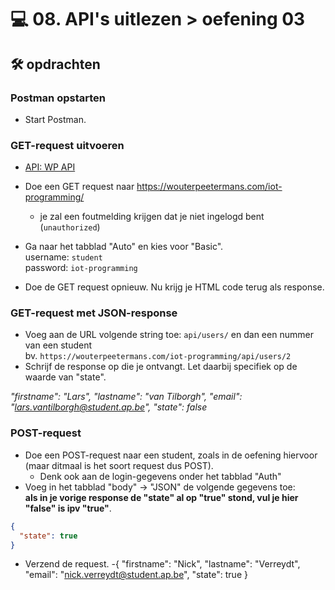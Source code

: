 # 💻 08. API's uitlezen > oefening 03

## 🛠️ opdrachten

### Postman opstarten

 - Start Postman.

### GET-request uitvoeren

 - [API: WP API](https://wouterpeetermans.com/iot-programming/)

 - Doe een GET request naar https://wouterpeetermans.com/iot-programming/
   - je zal een foutmelding krijgen dat je niet ingelogd bent (`unauthorized`)
 - Ga naar het tabblad "Auto" en kies voor "Basic".  
       username: `student`  
       password: `iot-programming`
 - Doe de GET request opnieuw. Nu krijg je HTML code terug als response.

### GET-request met JSON-response

 - Voeg aan de URL volgende string toe: `api/users/` en dan een nummer van een student  
   bv. `https://wouterpeetermans.com/iot-programming/api/users/2`
 - Schrijf de response op die je ontvangt. Let daarbij specifiek op de waarde van "state".

*"firstname": "Lars",
        "lastname": "van Tilborgh",
        "email": "lars.vantilborgh@student.ap.be",
        "state": false*

### POST-request

 - Doe een POST-request naar een student, zoals in de oefening hiervoor (maar ditmaal is het soort request dus POST).
   - Denk ook aan de login-gegevens onder het tabblad "Auth"
 - Voeg in het tabblad "body" -> "JSON" de volgende gegevens toe:  
  **als in je vorige response de "state" al op "true" stond, vul je hier "false" is ipv "true"**.

```json
{
  "state": true
}
```
 - Verzend de request.
 -{
    "firstname": "Nick",
    "lastname": "Verreydt",
    "email": "nick.verreydt@student.ap.be",
    "state": true
}